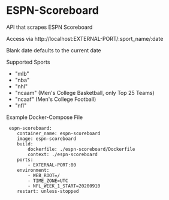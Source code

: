 # ESPN-Scoreboard
API that scrapes ESPN Scoreboard

Access via http://localhost:EXTERNAL-PORT/:sport_name/:date

Blank date defaults to the current date

Supported Sports
* "mlb"
* "nba"
* "nhl"
* "ncaam" (Men's College Basketball, only Top 25 Teams) 
* "ncaaf" (Men's College Football)
* "nfl"

Example Docker-Compose File

     espn-scoreboard:
        container_name: espn-scoreboard
        image: espn-scoreboard
        build:
            dockerfile: ./espn-scoreboard/Dockerfile
            context: ./espn-scoreboard
        ports:
            - EXTERNAL-PORT:80
        environment:
            - WEB_ROOT=/
            - TIME_ZONE=UTC
            - NFL_WEEK_1_START=20200910
        restart: unless-stopped
